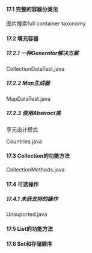 #### 17.1 完整的容器分类法

图片搜索full container taxonomy

#### 17.2 填充容器

##### 17.2.1 一种Generator解决方案

CollectionDataTest,java

##### 17.2.2 Map生成器

MapDataTest.java

##### 17.2.3 使用Abstract类

享元设计模式

Countries.java

#### 17.3 Collection的功能方法

CollectionMethods.java

#### 17.4 可选操作

##### 17.4.1 未获支持的操作

Unsuported.java

#### 17.5 List的功能方法

#### 17.6 Set和存储顺序